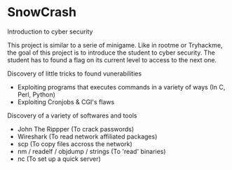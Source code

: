 # SnowCrash
Introduction to cyber security

This project is similar to a serie of minigame.
Like in rootme or Tryhackme, the goal of this project is to introduce the student to cyber security.
The student has to found a flag on its current level to access to the next one.

Discovery of little tricks to found vunerabilities
  - Exploiting programs that executes commands in a variety of ways (In C, Perl, Python)
  - Exploiting Cronjobs & CGI's flaws
 
 Discovery of a variety of softwares and tools
  - John The Rippper (To crack passwords)
  - Wireshark (To read network affiliated packages)
  - scp (To copy files accross the network)
  - nm / readelf / objdump / strings (To 'read' binaries)
  - nc (To set up a quick server)
